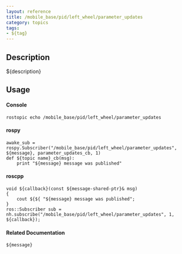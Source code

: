 ```yaml
---
layout: reference
title: /mobile_base/pid/left_wheel/parameter_updates
category: topics
tags: 
- ${tag}
---
```


## Description
${description}

## Usage
#### Console
```
rostopic echo /mobile_base/pid/left_wheel/parameter_updates
```

#### rospy
```
awake_sub = rospy.Subscriber("/mobile_base/pid/left_wheel/parameter_updates", ${message}, parameter_updates_cb, 1)
def ${topic name}_cb(msg):
    print "${message} message was published"
```

#### roscpp
```
void ${callback}(const ${message-shared-ptr}& msg)
{
    cout ${${ "${message} message was published";
}
ros::Subscriber sub = nh.subscribe("/mobile_base/pid/left_wheel/parameter_updates", 1, ${callback});
```

#### Related Documentation
``${message}``  